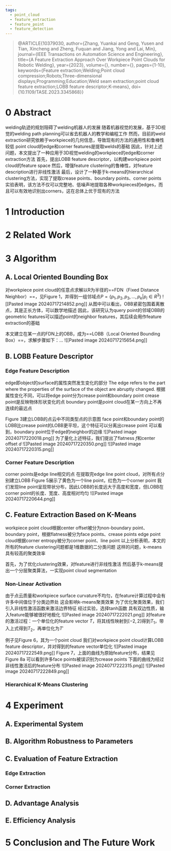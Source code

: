 ```yaml
---
tags:
  - point_cloud
  - feature_extraction
  - feature_point
  - feature_detection
---
```

> @ARTICLE{10379030,
  author={Zhang, Yuankai and Geng, Yusen and Tian, Xincheng and Zheng, Fuquan and Jiang, Yong and Lai, Min},
  journal={IEEE Transactions on Automation Science and Engineering}, 
  title={A Feature Extraction Approach Over Workpiece Point Clouds for Robotic Welding}, 
  year={2023},
  volume={},
  number={},
  pages={1-10},
  keywords={Feature extraction;Welding;Point cloud compression;Robots;Three-dimensional displays;Programming;Education;Weld seam extraction;point cloud feature extraction;LOBB feature descriptor;K-means},
  doi={10.1109/TASE.2023.3345868}}
# 0 Abstract
welding轨迹的规划阻碍了welding机器人的发展
随着机器视觉的发展，基于3D视觉的welding path planning可以省去机器人的教学和编程工作
然而，目前的weld extraction研究依赖于workpiece的几何信息，导致现有的方法的通用性和鲁棒性较低
point cloud的edge和corner features是提取welds的基础
因此，针对上述问题，本文提出了一种应用于3D视觉welding的workpiece的edge和corner extraction方法
首先，提出LOBB feature descriptor，以构建workpiece point cloud的feature space
然后，增强feature clustering的鲁棒性，对feature description进行非线性激活
最后，设计了一种基于k-means的hierarchical clustering方法，实现了提取crease points、boundary points、corner points
实验表明，该方法不仅可以完整地、低噪声地提取各种workpieces的edges，而且可以有效地识别出corners，这在总体上优于现有的方法
# 1 Introduction
# 2 Related Work
# 3 Algorithm
## A. Local Oriented Bounding Box
对workpiece point cloud的任意点求解以R为半径的==FDN（Fixed Distance Neighbor）==，见Figure 1，并得到一组邻域点$P=\{p_1,p_2,p_3,...,p_k|p_i\in R^3\}$
![[Pasted image 20240717214852.png]]
从图中可以看出，OBB紧密包围着离散点，其是正长方体，可以数学地描述
因此，该研究认为query point的邻域OBB的geometric features可以描述point的neighbor features，其后续会用作feature extraction的基础

本文建立在某一点的FDN上的OBB，成为==LOBB（Local Oriented Bounding Box）==，求解步骤如下：...
![[Pasted image 20240717215654.png]]
## B. LOBB Feature Descriptor
### Edge Feature Description
edge即object的surface的属性突然发生变化的部分
	The edge refers to the part where the properties of the surface of the object are abruptly changed. 
根据属性变化不同，可以将edge point分为crease point和boundary point
	crease point是反映物体形状变化的点
	boundary point是point cloud在某一方向上不再连续的最远点

Figure 3建立LOBB的点云中不同类型点的示意图
	face point和boundary point的LOBB比crease point的LOBB更平坦，这个特征可以分离出crease point
	可以看到，boundary point位于edge的neighbor的边缘
![[Pasted image 20240717220018.png]]
为了量化上述特征，我们提出了flatness $f$和center offset $d$
![[Pasted image 20240717220350.png]]
![[Pasted image 20240717220315.png]]
### Corner Feature Description
corner points是edge line相交的点
在提取完edge line point cloud，对所有点分别建立LOBB
Figure 5展示了黄色为一个line point，红色为一个corner point
	我们发现line point呈现带状分布，因此LOBB的长度远大于高度和宽度，但LOBB在corner point的长度、宽度、高度相对均匀
![[Pasted image 20240717220644.png]]
## C. Feature Extraction Based on K-Means
workpiece point cloud根据center offset被分为non-boundary point、boundary point，根据flatness被分为face points、crease points
edge point cloud根据corner entropy被分为corner point、line point
以上分析表明，本文的所有的feature clustering问题都是1维数据的二分类问题
这样的问题，k-means具有较高的聚类效率

首先，为了优化clustering效果，对feature进行非线性激活
然后基于k-means提出一个分层聚类算法，一实现point cloud segmentation
### Non-Linear Activation
由于点云质量和workpiece surface curvature不均匀，在feature计算过程中会有许多中间值位于分类边界处
	这会影响k-means聚类效果
为了优化聚类效果，我们引入非线性激活函数来激活边界特征
经过实验，选择tanh函数
	具有双边性质，输入feature能够被很好地极化
![[Pasted image 20240717222021.png]]
对feature的激活过程：一个单位化的feature vector $T$，将其线性映射到$[-2,2]$得到$T_1$，带入上式得到$T_2$，再单位化为$T'$

例子见Figure 6，其为一个point cloud
	我们对workpiece point cloud计算LOBB feature descriptor，并对得到的feature vector单位化
![[Pasted image 20240717222549.png]]
Figure 7，上面的曲线为原始feature分布，结果见Figure 8a
	可以看到许多face points被误识别为crease points
下面的曲线为经过非线性激活后的feature分布
![[Pasted image 20240717222315.png]]
![[Pasted image 20240717222849.png]]
### Hierarchical K-Means Clustering
# 4 Experiment
## A. Experimental System
## B. Algorithm Robustness to Parameters
## C. Evaluation of Feature Extraction
### Edge Extraction
### Corner Extraction
## D. Advantage Analysis
## E. Efficiency Analysis
# 5 Conclusion and The Future Work
